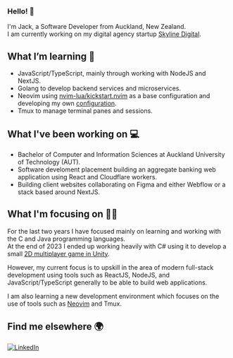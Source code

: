 ### Hello! 👋

I'm Jack, a Software Developer from Auckland, New Zealand.\
I am currently working on my digital agency startup <a href="http://skylinedigital.co.nz">Skyline Digital</a>.

## What I’m learning 📖
- JavaScript/TypeScript, mainly through working with NodeJS and NextJS.
- Golang to develop backend services and microservices.
- Neovim using <a href="https://www.github.com/nvim-lua/kickstart.nvim">nvim-lua/kickstart.nvim</a> as a base configuration and developing my own <a href="https://www.github.com/jackdar/jack.nvim">configuration<a>.
- Tmux to manage terminal panes and sessions.

## What I've been working on 💻
- Bachelor of Computer and Information Sciences at Auckland University of Technology (AUT).
- Software develoment placement building an aggregate banking web application using React and Cloudflare workers.
- Building client websites collaborating on Figma and either Webflow or a stack based around NextJS.

## What I'm focusing on 🧑‍💻

For the last two years I have focused mainly on learning and working with the C and Java programming languages.\
At the end of 2023 I ended up working heavily with C# using it to develop a small <a href="https://www.github.com/PigTopia">2D multiplayer game in Unity</a>.

However, my current focus is to upskill in the area of modern full-stack development using tools such as ReactJS, NodeJS, and JavaScript/TypeScript generally to be able to build web applications.

I am also learning a new development environment which focuses on the use of tools such as <a href="https://www.github.com/jackdar/jack.nvim">Neovim</a> and Tmux.

## Find me elsewhere :earth_africa:
<a href="https://www.linkedin.com/in/jackdar">![LinkedIn](https://img.shields.io/badge/LinkedIn-0077B5?style=for-the-badge&logo=linkedin&logoColor=white)</a>

